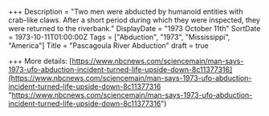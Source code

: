 +++
Description = "Two men were abducted by humanoid entities with crab-like claws. After a short period during which they were inspected, they were returned to the riverbank."
DisplayDate = "1973 October 11th"
SortDate = 1973-10-11T01:00:00Z
Tags = ["Abduction", "1973", "Mississippi", "America"]
Title = "Pascagoula River Abduction"
draft = true

+++
More details: [https://www.nbcnews.com/sciencemain/man-says-1973-ufo-abduction-incident-turned-life-upside-down-8c11377316](https://www.nbcnews.com/sciencemain/man-says-1973-ufo-abduction-incident-turned-life-upside-down-8c11377316 "https://www.nbcnews.com/sciencemain/man-says-1973-ufo-abduction-incident-turned-life-upside-down-8c11377316")